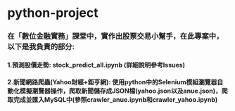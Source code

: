# python-project
### 在「數位金融實務」課堂中，實作出股票交易小幫手，在此專案中，以下是我負責的部分:
#### 1.預測股價走勢: stock_predict_all.ipynb (詳細說明參考Issues)
#### 2.新聞網路爬蟲(Yahoo財經+鉅亨網): 使用python中的Selenium模組瀏覽器自動化模擬瀏覽器操作，爬取新聞儲存成JSON檔(yahoo.json以及anue.json)，爬取完成並匯入MySQL中(參照crawler_anue.ipynb和crawler_yahoo.ipynb)   
